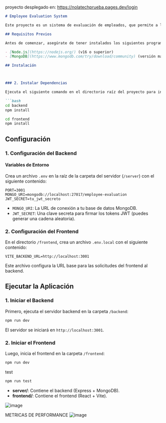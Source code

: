 proyecto desplegado en: https://nolatechprueba.pages.dev/login

```markdown
# Employee Evaluation System

Este proyecto es un sistema de evaluación de empleados, que permite a los administradores y evaluadores gestionar las evaluaciones de los empleados, ver detalles y generar informes.

## Requisitos Previos

Antes de comenzar, asegúrate de tener instalados los siguientes programas en tu sistema:

- [Node.js](https://nodejs.org/) (v16 o superior)
- [MongoDB](https://www.mongodb.com/try/download/community) (versión más reciente)

## Instalación



### 2. Instalar Dependencias

Ejecuta el siguiente comando en el directorio raíz del proyecto para instalar todas las dependencias necesarias para el frontend y backend:

```bash
cd backend
npm install
```

```bash
cd frontend
npm install
```


## Configuración

### 1. Configuración del Backend

#### Variables de Entorno

Crea un archivo `.env` en la raíz de la carpeta del servidor (`/server`) con el siguiente contenido:

```env
PORT=3001
MONGO_URI=mongodb://localhost:27017/employee-evaluation
JWT_SECRET=tu_jwt_secreto
```

- `MONGO_URI`: La URL de conexión a tu base de datos MongoDB.
- `JWT_SECRET`: Una clave secreta para firmar los tokens JWT (puedes generar una cadena aleatoria).

### 2. Configuración del Frontend

En el directorio `/frontend`, crea un archivo `.env.local` con el siguiente contenido:

```env
VITE_BACKEND_URL=http://localhost:3001
```

Este archivo configura la URL base para las solicitudes del frontend al backend.

## Ejecutar la Aplicación

### 1. Iniciar el Backend

Primero, ejecuta el servidor backend en la carpeta `/backend`:

```bash
npm run dev
```

El servidor se iniciará en `http://localhost:3001`.

### 2. Iniciar el Frontend

Luego, inicia el frontend en la carpeta `/frontend`:

```bash
npm run dev
```
test 
```bash
npm run test
```


- **server/**: Contiene el backend (Express + MongoDB).
- **frontend/**: Contiene el frontend (React + Vite).

![image](https://github.com/user-attachments/assets/a996a336-f264-4071-8250-961607cd303b)

METRICAS DE PERFORMANCE 
![image](https://github.com/user-attachments/assets/28700cbe-1f92-4e53-8a4e-5c6b60d02a10)

